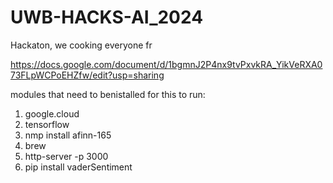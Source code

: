 # UWB-HACKS-AI_2024
Hackaton, we cooking everyone fr


https://docs.google.com/document/d/1bgmnJ2P4nx9tvPxvkRA_YikVeRXA073FLpWCPoEHZfw/edit?usp=sharing

modules that need to benistalled for this to run:
1. google.cloud
2. tensorflow
3. nmp install afinn-165
4. brew
5. http-server -p 3000
6. pip install vaderSentiment
